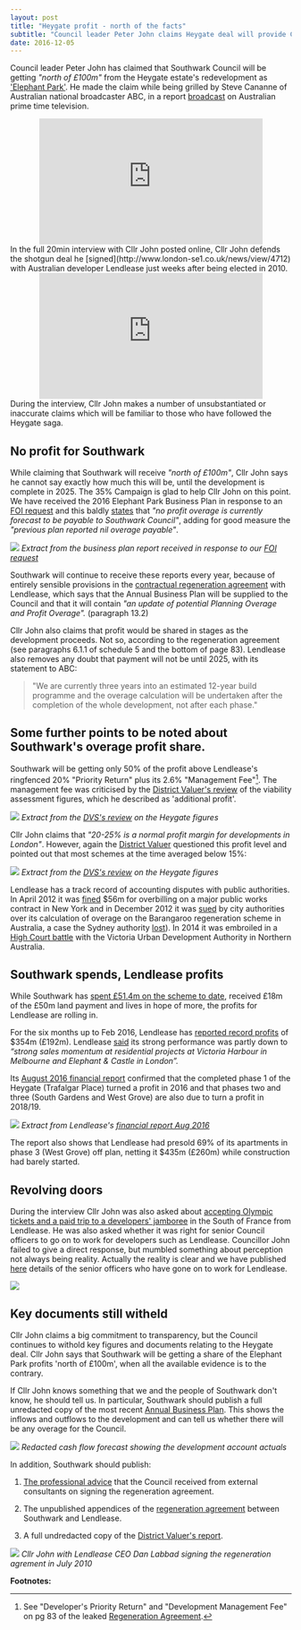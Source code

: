 ```yaml
---
layout: post
title: "Heygate profit - north of the facts"
subtitle: "Council leader Peter John claims Heygate deal will provide Council with 'north of £100m profit'"
date: 2016-12-05
---
```

Council leader Peter John has claimed that Southwark Council will be getting _"north of £100m"_ from the Heygate estate's redevelopment as ['Elephant Park'](http://www.elephantpark.co.uk). He made the claim while being grilled by Steve Cananne of Australian national broadcaster 
ABC, in a report [broadcast](http://www.abc.net.au/news/2016-11-11/homes-for-profit-not-people./8019560) on Australian prime time television.
<center>
<iframe width="400" height="225" 
src="https://www.youtube.com/embed/3ZrDvxOAV5A" align="center" frameborder="0" 
allowfullscreen></iframe>
</center>
In the full 20min interview with Cllr John posted online, Cllr John defends the shotgun deal he [signed](http://www.london-se1.co.uk/news/view/4712) with Australian developer Lendlease just weeks after being elected in 2010.
<center>
<iframe width="400" height="225" 
src="https://www.youtube.com/embed/gq_QpqIArGg" align="center" frameborder="0" 
allowfullscreen></iframe>
</center>
During the interview, Cllr John makes a number of unsubstantiated or inaccurate claims which will be familiar to those who have followed the Heygate saga. 

## No profit for Southwark
While claiming that Southwark will receive _"north of £100m"_, Cllr John says he cannot say exactly how much this will be, until the development is complete in 2025. The 35% Campaign is glad to help Cllr John on this point. We have received the 2016 Elephant Park Business Plan in response to an [FOI request](https://www.whatdotheyknow.com/request/heygate_estate_regeneration_annu) and this baldly [states](http://35percent.org/2016-05-11-no-profit-share-the-true-value-of-the-heygate-regeneration/) that _"no profit overage is currently forecast to be payable to Southwark Council"_, adding for good measure the _"previous plan reported nil overage payable"_.

![](http://35percent.org/img/ElephantParkBusinessPlanFeb2016.png)
*Extract from the business plan report received in response to our [FOI request](https://www.whatdotheyknow.com/request/heygate_estate_regeneration_annu)*

Southwark will continue to receive these reports every year, because of entirely sensible provisions in the [contractual regeneration agreement](https://southwarknotes.files.wordpress.com/2013/02/ra.pdf) with Lendlease, which says that the Annual Business Plan will be supplied to the Council and that it will contain _"an update of potential Planning Overage and Profit Overage"._ (paragraph 13.2)

Cllr John also claims that profit would be shared in stages as the development proceeds.
Not so, according to the regeneration agreement (see paragraphs 6.1.1 of schedule 5 and the bottom of page 83). Lendlease also removes any doubt that payment will not be until 2025, with its statement to ABC: 

>"We are currently three years into an estimated 12-year build programme and the overage calculation will be undertaken after the completion of the whole development, not after each phase." 

## Some further points to be noted about Southwark's overage profit share.
Southwark will be getting only 50% of the profit above Lendlease's ringfenced 20% "Priority Return" plus its 2.6% "Management Fee"[^1]. The management fee was criticised by the [District Valuer's review](http://crappistmartin.github.io/images/DVSreport_HeygateOutline.pdf) of the viability assessment figures, which he described as 'additional profit'.

![](http://35percent.org/img/DVSreport_managementfee.png)
*Extract from the [DVS's review](http://crappistmartin.github.io/images/DVSreport_HeygateOutline.pdf) on the Heygate figures*

Cllr John claims that _"20-25% is a normal profit margin for developments in London"_. However, again the [District Valuer](https://www.gov.uk/government/organisations/district-valuer-services-dvs/about) questioned this profit level and pointed out that most schemes at the time averaged below 15%:

![](http://35percent.org/img/DVSacceptablereturn.png)
*Extract from the [DVS's review](http://crappistmartin.github.io/images/DVSreport_HeygateOutline.pdf) on the Heygate figures*

Lendlease has a track record of accounting disputes with public authorities. In April 2012 it was [fined](http://www.nytimes.com/2012/04/25/nyregion/lend-lease-expected-to-admit-to-fraud-scheme.html) $56m for overbilling on a major public works contract in New York and in December 2012 it was [sued](http://www.smh.com.au/nsw/valuation-dispute-poses-threat-to-1b-return-from-barangaroo-20121206-2ay9e.html) by city authorities over its calculation of overage on the Barangaroo regeneration scheme in Australia, a case the Sydney authority [lost](http://www.smh.com.au/nsw/barangaroo-public-works-in-doubt-after-government-loses-court-battle-with-lend-lease-20140821-106lke.html)). In 2014 it was embroiled in a [High Court battle](http://www.pitcher.com.au/news/lend-lease-decision-impact-property-development-arrangements) with the Victoria Urban Development Authority in Northern Australia.

## Southwark spends, Lendlease profits
While Southwark has [spent £51.4m on the scheme to date](http://35percent.org/heygate-regeneration-faq/#decant-costs), received £18m of the £50m land payment and lives in hope of more, the profits for Lendlease are rolling in. 

For the six months up to Feb 2016, Lendlease has [reported record profits](http://www.afr.com/real-estate/commercial/lendlease-firsthalf-net-profit-rises-121pc-to-354-million-20160216-gmvxux) of $354m (£192m). Lendlease [said](http://www.smh.com.au/business/property/lendlease-reports-a-3538-million-profit-20160216-gmvo2z.html) its strong performance was partly down to _“strong sales momentum at residential projects at Victoria Harbour in Melbourne and Elephant & Castle in London”._ 

Its [August 2016 financial report](/img/LLfinancialreport_aug2016.pdf) confirmed that the completed phase 1 of the Heygate (Trafalgar Place) turned a profit in 2016 and that phases two and three (South Gardens and West Grove) are also due to turn a profit in 2018/19.

![](http://35percent.org/img/llprofitprofile.png)
*Extract from Lendlease's [financial report Aug 2016](/img/LLfinancialreport_aug2016.pdf)*

The report also shows that Lendlease had presold 69% of its apartments in phase 3 (West Grove) off plan, netting it $435m (£260m) while construction had barely started. 

## Revolving doors
During the interview Cllr John was also asked about [accepting Olympic tickets and a paid trip to a developers' jamboree](http://embed.verite.co/timeline/?source=0Aprl6XcACewydEhRaWFOLVBfUjBSVW1HUGVZNEhGeFE&font=Bevan-PotanoSans&maptype=toner&lang=en&hash_bookmark=true&start_zoom_adjust=2&height=650#33) in the South of France from Lendlease. He was also asked whether it was right for senior Council officers to go on to work for developers such as Lendlease. Councillor John failed to give a direct response, but mumbled something about perception not always being reality. Actually the reality is clear and we have published [here](http://35percent.org/revolving-doors/) details of the senior officers who have gone on to work for Lendlease. 

![](http://farm9.staticflickr.com/8244/8637497136_d25afc426a.jpg)

## Key documents still witheld
Cllr John claims a big commitment to transparency, but the Council continues to withold key figures and documents relating to the Heygate deal. Cllr John says that Southwark will be getting a share of the Elephant Park profits 'north of £100m', when all the available evidence is to the contrary.

If Cllr John knows something that we and the people of Southwark don't know, he should tell us. In particular, Southwark should publish a full unredacted copy of the most recent [Annual Business Plan](https://www.whatdotheyknow.com/request/heygate_estate_regeneration_annu). This shows the inflows and outflows to the development and can tell us whether there will be any overage for the Council.

![](http://35percent.org/img/RAcashflowforecast.png)
*Redacted cash flow forecast showing the development account actuals*

In addition, Southwark should publish:

1. [The professional advice](https://www.whatdotheyknow.com/request/financial_advice_on_signing_rege) that the Council received from external consultants on signing the regeneration agreement.

2. The unpublished appendices of the [regeneration agreement](https://southwarknotes.files.wordpress.com/2013/02/ra.pdf) between Southwark and Lendlease.

3. A full undredacted copy of the [District Valuer's report](http://crappistmartin.github.io/images/DVSreport_HeygateOutline.pdf).

  
![](http://www.london-se1.co.uk/news/imageuploads/1280161383_62.49.27.213.jpg)
*Cllr John with Lendlease CEO Dan Labbad signing the regeneration agrement in July 2010*


__Footnotes:__

[^1]: See "Developer's Priority Return" and "Development Management Fee" on pg 83 of the leaked [Regeneration Agreement](http://southwarknotes.files.wordpress.com/2013/02/ra.pdf).

